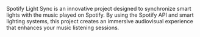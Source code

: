 Spotify Light Sync is an innovative project designed to synchronize smart lights with the music played on Spotify. By using the Spotify API and smart lighting systems, this project creates an immersive audiovisual experience that enhances your music listening sessions.
